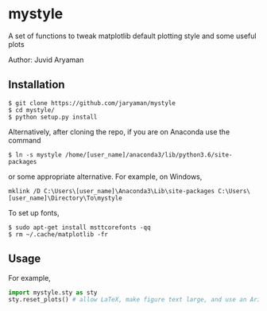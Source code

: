 # mystyle

A set of functions to tweak matplotlib default plotting style and some useful plots

Author: Juvid Aryaman

## Installation

```
$ git clone https://github.com/jaryaman/mystyle
$ cd mystyle/
$ python setup.py install
```
Alternatively, after cloning the repo, if you are on Anaconda use the command
```
$ ln -s mystyle /home/[user_name]/anaconda3/lib/python3.6/site-packages
```
or some appropriate alternative. For example, on Windows,
```
mklink /D C:\Users\[user_name]\Anaconda3\Lib\site-packages C:\Users\[user_name]\Directory\To\mystyle
```
To set up fonts,
```
$ sudo apt-get install msttcorefonts -qq
$ rm ~/.cache/matplotlib -fr
```

## Usage

For example,

```python
import mystyle.sty as sty
sty.reset_plots() # allow LaTeX, make figure text large, and use an Arial font
```
